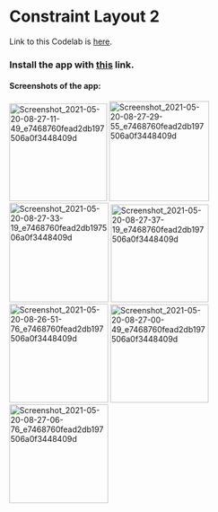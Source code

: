 # Constraint Layout 2

Link to this Codelab is [here](https://developer.android.com/codelabs/kotlin-android-training-constraint-layout#1).

### Install the app with [this](https://github.com/shrutiisharma/Codelabs/releases/download/constraintLayout1/app-debug.apk) link.

#### Screenshots of the app:

<img src="https://user-images.githubusercontent.com/72591283/118912930-2dab9180-b946-11eb-9eab-0fbc4d099bb2.jpg" title="" alt="Screenshot_2021-05-20-08-27-11-49_e7468760fead2db197506a0f3448409d" width="174">

<img src="https://user-images.githubusercontent.com/72591283/118912950-3308dc00-b946-11eb-8c5c-756638e6d33f.jpg" title="" alt="Screenshot_2021-05-20-08-27-29-55_e7468760fead2db197506a0f3448409d" width="178">

<img title="" src="https://user-images.githubusercontent.com/72591283/118912955-33a17280-b946-11eb-8d94-52a41d3fba9e.jpg" alt="Screenshot_2021-05-20-08-27-33-19_e7468760fead2db197506a0f3448409d" width="177">

<img title="" src="https://user-images.githubusercontent.com/72591283/118912959-34d29f80-b946-11eb-9eb5-c25dc9f76ecb.jpg" alt="Screenshot_2021-05-20-08-27-37-19_e7468760fead2db197506a0f3448409d" width="174">

<img title="" src="https://user-images.githubusercontent.com/72591283/118912961-356b3600-b946-11eb-918e-04946ebb65ec.jpg" alt="Screenshot_2021-05-20-08-26-51-76_e7468760fead2db197506a0f3448409d" width="176">

<img src="https://user-images.githubusercontent.com/72591283/118912963-369c6300-b946-11eb-898b-9a9a17c25f78.jpg" title="" alt="Screenshot_2021-05-20-08-27-00-49_e7468760fead2db197506a0f3448409d" width="175">

<img src="https://user-images.githubusercontent.com/72591283/118912966-3734f980-b946-11eb-8cc0-4e3a4a81f420.jpg" title="" alt="Screenshot_2021-05-20-08-27-06-76_e7468760fead2db197506a0f3448409d" width="176">
